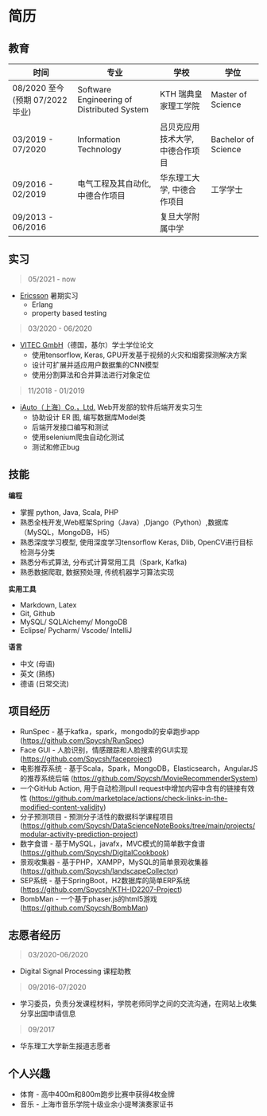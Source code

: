 <h1> 简历 <a class="btn" href="#" style="text-align:right" onclick="  // 改变当前语言。en=>cn, cn=>en
  var markdownPath = 'content.md';
  var language = localStorage.getItem('locale') || window.navigator.language.toLowerCase() || 'en';
  if (language.indexOf('zh-') !== -1) {
      markdownPath = '../content.md';
      localStorage.setItem('locale', 'en');
  }else{
    markdownPath = '../content_zh-cn.md'
    localStorage.setItem('locale', 'zh-cn');
  }
  getMarkdown(markdownPath);">
  <i class="fa fa-language" title="change language" aria-hidden="true"></i></a>
</h1> 

## 教育


|**时间** |**专业** |**学校**|**学位** |
| - | - |- | - |
|08/2020 至今(预期 07/2022 毕业)|Software Engineering of Distributed System|KTH 瑞典皇家理工学院|Master of Science|
|03/2019 - 07/2020|Information Technology| 吕贝克应用技术大学, 中德合作项目|Bachelor of Science|
|09/2016 - 02/2019|电气工程及其自动化, 中德合作项目|华东理工大学, 中德合作项目|工学学士|
|09/2013 - 06/2016||复旦大学附属中学||

## 实习 

> 05/2021 - now
- [Ericsson](https://www.ericsson.com/en) 暑期实习
  - Erlang
  - property based testing

> 03/2020 - 06/2020 
- [VITEC GmbH](https://www.vitec.com/ez-tv-platform-iptv-digital-signage)（德国，基尔）学士学位论文  
  - 使用tensorflow, Keras, GPU开发基于视频的火灾和烟雾探测解决方案
  - 设计可扩展并适应用户数据集的CNN模型 
  - 使用分割算法和合并算法进行对象定位

> 11/2018 - 01/2019
- [iAuto（上海）Co.，Ltd.](https://www.iauto.com/) Web开发部的软件后端开发实习生
    - 协助设计 ER 图, 编写数据库Model类
    - 后端开发接口编写和测试
    - 使用selenium爬虫自动化测试
    - 测试和修正bug

## 技能

**编程**

- 掌握 python, Java, Scala, PHP
- 熟悉全栈开发,Web框架Spring（Java）,Django（Python）,数据库（MySQL，MongoDB，H5）
- 熟悉深度学习模型, 使用深度学习tensorflow Keras, Dlib, OpenCV进行目标检测与分类
- 熟悉分布式算法, 分布式计算常用工具（Spark, Kafka)
- 熟悉数据爬取, 数据预处理, 传统机器学习算法实现


**实用工具**

- Markdown, Latex 
- Git, Github 
- MySQL/ SQLAlchemy/ MongoDB 
- Eclipse/ Pycharm/ Vscode/ IntelliJ 

**语言** 

- 中文 (母语)
- 英文 (熟练) 
- 德语 (日常交流)


## 项目经历

- RunSpec - 基于kafka，spark，mongodb的安卓跑步app (https://github.com/Spycsh/RunSpec)
- Face GUI - 人脸识别，情感跟踪和人脸搜索的GUI实现 (https://github.com/Spycsh/faceproject)
- 电影推荐系统 - 基于Scala，Spark，MongoDB，Elasticsearch，AngularJS的推荐系统后端 (https://github.com/Spycsh/MovieRecommenderSystem)
- 一个GitHub Action, 用于自动检测pull request中增加内容中含有的链接有效性 (https://github.com/marketplace/actions/check-links-in-the-modified-content-validity)
- 分子预测项目 - 预测分子活性的数据科学课程项目 (https://github.com/Spycsh/DataScienceNoteBooks/tree/main/projects/modular-activity-prediction-project)
- 数字食谱 - 基于MySQL，javafx，MVC模式的简单数字食谱 (https://github.com/Spycsh/DigitalCookbook)
- 景观收集器 - 基于PHP，XAMPP，MySQL的简单景观收集器 (https://github.com/Spycsh/landscapeCollector)
- SEP系统 - 基于SpringBoot，H2数据库的简单ERP系统 (https://github.com/Spycsh/KTH-ID2207-Project)
- BombMan - 一个基于phaser.js的html5游戏 (https://github.com/Spycsh/BombMan)


## 志愿者经历
> 03/2020-06/2020

- Digital Signal Processing 课程助教

> 09/2016-07/2020

- 学习委员，负责分发课程材料，学院老师同学之间的交流沟通，在网站上收集分享出国申请信息

> 09/2017
- 华东理工大学新生报道志愿者

## 个人兴趣

- 体育 - 高中400m和800m跑步比赛中获得4枚金牌
- 音乐 - 上海市音乐学院十级业余小提琴演奏家证书

